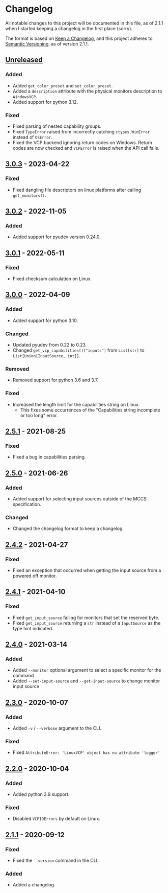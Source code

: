 # Changelog
All notable changes to this project will be documented in this file, as of
2.1.1 when I started keeping a changelog in the first place (sorry).

The format is based on [Keep a Changelog](https://keepachangelog.com/en/1.0.0/),
and this project adheres to [Semantic Versioning](https://semver.org/spec/v2.0.0.html),
as of version 2.1.1.

## [Unreleased]
### Added
- Added `get_color_preset` and `set_color_preset`.
- Added a `description` attribute with the physical monitors description to `WindowsVCP`.
- Added support for python 3.12.

### Fixed
- Fixed parsing of nested capability groups.
- Fixed `TypeError` raised from incorrectly catching `ctypes.WinError` instead of `OSError`.
- Fixed the VCP backend ignoring return codes on Windows.
  Return codes are now checked and `VCPError` is raised when the API call fails.

## [3.0.3] - 2023-04-22
### Fixed
- Fixed dangling file descriptors on linux platforms after calling `get_monitors()`.

## [3.0.2] - 2022-11-05
### Added
- Added support for pyudev version 0.24.0.

## [3.0.1] - 2022-05-11
### Fixed
- Fixed checksum calculation on Linux.

## [3.0.0] - 2022-04-09
### Added
- Added support for python 3.10.

### Changed
- Updated pyudev from 0.22 to 0.23.
- Changed `get_vcp_capabilities()["inputs"]` from `List[str]` to `List[Union[InputSource, int]]`.

### Removed
- Removed support for python 3.6 and 3.7.

### Fixed
- Increased the length limit for the capabilities string on Linux.
  - This fixes some occurrences of the "Capabilities string incomplete or too long" error.

## [2.5.1] - 2021-08-25
### Fixed
- Fixed a bug in capabilities parsing.

## [2.5.0] - 2021-06-26
### Added
- Added support for selecting input sources outside of the MCCS specification.

### Changed
- Changed the changelog format to keep a changelog.

## [2.4.2] - 2021-04-27
### Fixed
- Fixed an exception that occurred when getting the input source from a
  powered off monitor.

## [2.4.1] - 2021-04-10
### Fixed
- Fixed `get_input_source` failing for monitors that set the reserved byte.
- Fixed `get_input_source` returning a `str` instead of a `InputSource` as
  the type hint indicated.

## [2.4.0] - 2021-03-14
### Added
- Added `--monitor` optional argument to select a specific monitor for the command
- Added `--set-input-source` and `--get-input-source` to change monitor input source

## [2.3.0] - 2020-10-07
### Added
- Added `-v` / `--verbose` argument to the CLI.

### Fixed
- Fixed `AttributeError: 'LinuxVCP' object has no attribute 'logger'`

## [2.2.0] - 2020-10-04
### Added
- Added python 3.9 support.

### Fixed
- Disabled `VCPIOErrors` by default on Linux.

## [2.1.1] - 2020-09-12
### Fixed
- Fixed the `--version` command in the CLI.

### Added
- Added a changelog.


[Unreleased]: https://github.com/newAM/monitorcontrol/compare/3.0.3...HEAD
[3.0.3]: https://github.com/newAM/monitorcontrol/compare/3.0.2...3.0.3
[3.0.2]: https://github.com/newAM/monitorcontrol/compare/3.0.1...3.0.2
[3.0.1]: https://github.com/newAM/monitorcontrol/compare/3.0.0...3.0.1
[3.0.0]: https://github.com/newAM/monitorcontrol/compare/2.5.1...3.0.0
[2.5.1]: https://github.com/newAM/monitorcontrol/compare/2.5.0...2.5.1
[2.5.0]: https://github.com/newAM/monitorcontrol/compare/2.4.2...2.5.0
[2.4.2]: https://github.com/newAM/monitorcontrol/compare/2.4.1...2.4.2
[2.4.1]: https://github.com/newAM/monitorcontrol/compare/2.4.0...2.4.1
[2.4.0]: https://github.com/newAM/monitorcontrol/compare/2.3.0...2.4.0
[2.3.0]: https://github.com/newAM/monitorcontrol/compare/2.2.0...2.3.0
[2.2.0]: https://github.com/newAM/monitorcontrol/compare/2.1.1...2.2.0
[2.1.1]: https://github.com/newAM/monitorcontrol/releases/tag/2.1.1
